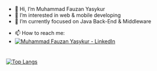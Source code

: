 - 👋 Hi, I’m Muhammad Fauzan Yasykur
- 👀 I’m interested in web & mobile developing
- 🌱 I’m currently focused on Java Back-End & Middleware
<!--- - 💞️ I’m looking to collaborate on ... --->
- 📫 How to reach me:
- [![Muhammad Fauzan Yasykur - LinkedIn](https://img.shields.io/badge/LinkedIn-Profile-blue?logo=linkedin&logoColor=white)](https://id.linkedin.com/in/mfyasykur?trk=profile-badge)

#
[![Top Langs](https://github-readme-stats.vercel.app/api/top-langs/?username=mfyasykur&layout=compact)](https://github.com/mfyasykur/github-readme-stats) 
<!---
mfyasykur/mfyasykur is a ✨ special ✨ repository because its `README.md` (this file) appears on your GitHub profile.
You can click the Preview link to take a look at your changes.
--->
